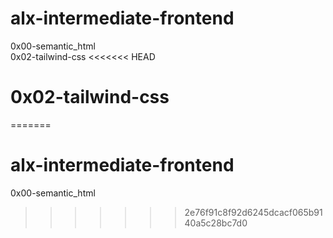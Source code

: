 # alx-intermediate-frontend

0x00-semantic_html  
0x02-tailwind-css
<<<<<<< HEAD
# 0x02-tailwind-css
=======
# alx-intermediate-frontend
0x00-semantic_html
>>>>>>> 2e76f91c8f92d6245dcacf065b9140a5c28bc7d0
